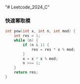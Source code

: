 "# Leetcode_2024_C" 

### 快速幂取模
```c++
int pow(int x, int n, int mod) {
    int res = 1;
    while (n) {
        if (n & 1) {
            res = res * x % mod;
        }
        x = x * x % mod;
        n >>= 1;
    }
    return res;
}
```